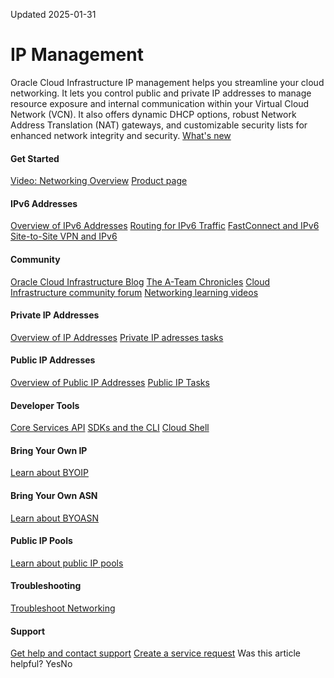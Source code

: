 Updated 2025-01-31
#  IP Management
Oracle Cloud Infrastructure IP management helps you streamline your cloud networking. It lets you control public and private IP addresses to manage resource exposure and internal communication within your Virtual Cloud Network (VCN). It also offers dynamic DHCP options, robust Network Address Translation (NAT) gateways, and customizable security lists for enhanced network integrity and security.
[What's new](https://docs.oracle.com/iaas/releasenotes/services/network/)
#### Get Started
[Video: Networking Overview](https://apexapps.oracle.com/pls/apex/f?p=44785:265:0:::265:P265_CONTENT_ID:32072)
[Product page](https://www.oracle.com/cloud/networking/)
#### IPv6 Addresses
[Overview of IPv6 Addresses](https://docs.oracle.com/en-us/iaas/Content/Network/Concepts/ipv6.htm#overview)
[Routing for IPv6 Traffic](https://docs.oracle.com/en-us/iaas/Content/Network/Concepts/ipv6.htm#routing)
[FastConnect and IPv6](https://docs.oracle.com/en-us/iaas/Content/Network/Concepts/ipv6.htm#fastconnect)
[Site-to-Site VPN and IPv6](https://docs.oracle.com/en-us/iaas/Content/Network/Concepts/ipv6.htm#vpn)
#### Community
[Oracle Cloud Infrastructure Blog](https://blogs.oracle.com/cloud-infrastructure/)
[The A-Team Chronicles](https://www.ateam-oracle.com/)
[Cloud Infrastructure community forum](https://community.oracle.com/tech/apps-infra/categories/18430-cloud-infrastructure)
[Networking learning videos](https://www.youtube.com/playlist?list=PLKCk3OyNwIzumMX0ui-Qg2Kigk_UTxqdB)
#### Private IP Addresses
[Overview of IP Addresses](https://docs.oracle.com/en-us/iaas/Content/Network/Tasks/managingIPaddresses.htm#overview)
[Private IP adresses tasks](https://docs.oracle.com/en-us/iaas/Content/Network/Tasks/managingIPaddresses.htm#enter-topic-id)
#### Public IP Addresses
[Overview of Public IP Addresses](https://docs.oracle.com/en-us/iaas/Content/Network/Tasks/managingpublicIPs.htm#overview)
[Public IP Tasks](https://docs.oracle.com/en-us/iaas/Content/Network/Tasks/managingpublicIPs.htm#enter-topic-id)
#### Developer Tools
[Core Services API](https://docs.oracle.com/iaas/api/#/en/iaas/)
[SDKs and the CLI](https://docs.oracle.com/iaas/Content/API/Concepts/sdks.htm)
[Cloud Shell](https://docs.oracle.com/iaas/Content/API/Concepts/devcloudshellintro.htm)
#### Bring Your Own IP
[Learn about BYOIP](https://docs.oracle.com/en-us/iaas/Content/Network/Concepts/BYOIP.htm#BYOIP "Oracle Cloud Infrastructure allows you to Bring Your Own IP \(BYOIP\) address space to use with resources in Oracle Cloud Infrastructure, in addition to using Oracle owned addresses.")
#### Bring Your Own ASN
[Learn about BYOASN](https://docs.oracle.com/en-us/iaas/Content/Network/Concepts/BYOASN.htm#BYOASN "Bring your own Autonomous System Number \(ASN\) to Oracle Cloud Infrastructure and use your existing ASN within the OCI environment.")
#### Public IP Pools
[Learn about public IP pools](https://docs.oracle.com/en-us/iaas/Content/Network/Concepts/ip_pools.htm#ip_pools)
#### Troubleshooting
[Troubleshoot Networking](https://docs.oracle.com/en-us/iaas/Content/Network/Concepts/troubleshooting.htm#Troubleshooting)
#### Support
[ Get help and contact support](https://docs.oracle.com/iaas/Content/GSG/Tasks/contactingsupport.htm)
[Create a service request](https://support.oracle.com)
Was this article helpful?
YesNo

